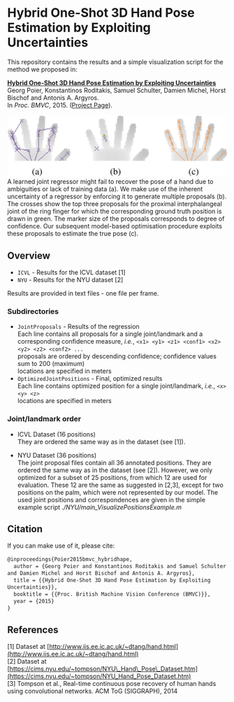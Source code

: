 # Hybrid One-Shot 3D Hand Pose Estimation by Exploiting Uncertainties
This repository contains the results and a simple visualization script for the method we proposed in:  

[**Hybrid One-Shot 3D Hand Pose Estimation by Exploiting Uncertainties**](https://files.icg.tugraz.at/seafhttp/files/2ce2540b-5e81-4f31-9417-bc922d325532/poier_bmvc15.pdf)  
Georg Poier, Konstantinos Roditakis, Samuel Schulter, Damien Michel, Horst Bischof and Antonis A. Argyros.  
In *Proc. BMVC*, 2015. ([Project Page](https://www.tugraz.at/institute/icg/research/team-bischof/lrs/downloads/hybridhpe/)).

![Method sketch in images](/doc/method_sketch_images.png)  
A learned joint regressor might fail to recover the pose of a hand due to ambiguities or lack of training data (a). We make use of the inherent uncertainty of a regressor by enforcing it to generate multiple proposals (b). The crosses show the top three proposals for the proximal interphalangeal joint of the ring finger for which the corresponding ground truth position is drawn in green. The marker size of the proposals corresponds to degree of confidence. Our subsequent model-based optimisation procedure exploits these proposals to estimate the true pose (c).

## Overview
* `ICVL` - Results for the ICVL dataset [1]
* `NYU` - Results for the NYU dataset [2]

Results are provided in text files - one file per frame.

### Subdirectories
* `JointProposals` - Results of the regression  
Each line contains all proposals for a single joint/landmark and a 
  corresponding confidence measure, *i.e.*,
  `<x1> <y1> <z1> <conf1> <x2> <y2> <z2> <conf2> ...`  
  proposals are ordered by descending confidence; confidence values sum to 200 (maximum)  
  locations are specified in meters
* `OptimizedJointPositions` - Final, optimized results  
Each line contains optimized position for a single joint/landmark, *i.e.*,
  `<x> <y> <z>`  
  locations are specified in meters

### Joint/landmark order
 - ICVL Dataset (16 positions)  
They are ordered the same way as in the dataset (see [1]).

 - NYU Dataset (36 positions)  
The joint proposal files contain all 36 annotated positions.
They are ordered the same way as in the dataset (see [2]).
However, we only optimized for a subset of 25 positions, 
from which 12 are used for evaluation.
These 12 are the same as suggested in [2,3], 
except for two positions on the palm, which were not represented by our model.
The used joint positions and correspondences are given in the simple example script 
*./NYU/main_VisualizePositionsExample.m*

## Citation
If you can make use of it, please cite:
```
@inproceedings{Poier2015bmvc_hybridhape,  
  author = {Georg Poier and Konstantinos Roditakis and Samuel Schulter and Damien Michel and Horst Bischof and Antonis A. Argyros},  
  title = {{Hybrid One-Shot 3D Hand Pose Estimation by Exploiting Uncertainties}},  
  booktitle = {{Proc. British Machine Vision Conference (BMVC)}},  
  year = {2015}
}
```

## References
[1] Dataset at 
[http://www.iis.ee.ic.ac.uk/~dtang/hand.html](http://www.iis.ee.ic.ac.uk/~dtang/hand.html)  
[2] Dataset at 
[https://cims.nyu.edu/~tompson/NYU\_Hand\_Pose\_Dataset.htm](https://cims.nyu.edu/~tompson/NYU_Hand_Pose_Dataset.htm)  
[3] Tompson et al., Real-time continuous pose recovery of human hands using convolutional networks. 
ACM ToG (SIGGRAPH), 2014
